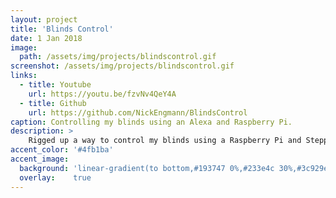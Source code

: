 ```yaml
---
layout: project
title: 'Blinds Control'
date: 1 Jan 2018
image:  
  path: /assets/img/projects/blindscontrol.gif
screenshot: /assets/img/projects/blindscontrol.gif
links:
  - title: Youtube
    url: https://youtu.be/fzvNv4QeY4A
  - title: Github
    url: https://github.com/NickEngmann/BlindsControl
caption: Controlling my blinds using an Alexa and Raspberry Pi.
description: >
    Rigged up a way to control my blinds using a Raspberry Pi and Stepper Motors. IoT project fun.
accent_color: '#4fb1ba'
accent_image:
  background: 'linear-gradient(to bottom,#193747 0%,#233e4c 30%,#3c929e 50%,#d5d5d4 70%,#cdccc8 100%)'
  overlay:    true
---
```

